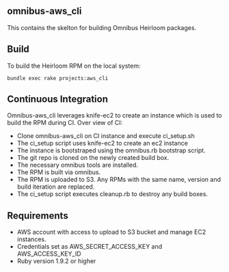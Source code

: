 ## omnibus-aws_cli

This contains the skelton for building Omnibus Heirloom packages.

## Build

To build the Heirloom RPM on the local system:

    bundle exec rake projects:aws_cli

## Continuous Integration

Omnibus-aws_cli leverages knife-ec2 to create an instance which is used to build the RPM during CI. Over view of CI:

* Clone omnibus-aws_cli on CI instance and execute ci_setup.sh
* The ci_setup script uses knife-ec2 to create an ec2 instance
* The instance is bootstraped using the omnibus.rb bootstrap script.
* The git repo is cloned on the newly created build box.
* The necessary omnibus tools are installed.
* The RPM is built via omnibus.
* The RPM is uploaded to S3. Any RPMs with the same name, version and build iteration are replaced.
* The ci_setup script executes cleanup.rb to destroy any build boxes.

## Requirements

* AWS account with access to upload to S3 bucket and manage EC2 instances.
* Credentials set as AWS_SECRET_ACCESS_KEY and AWS_ACCESS_KEY_ID
* Ruby version 1.9.2 or higher
